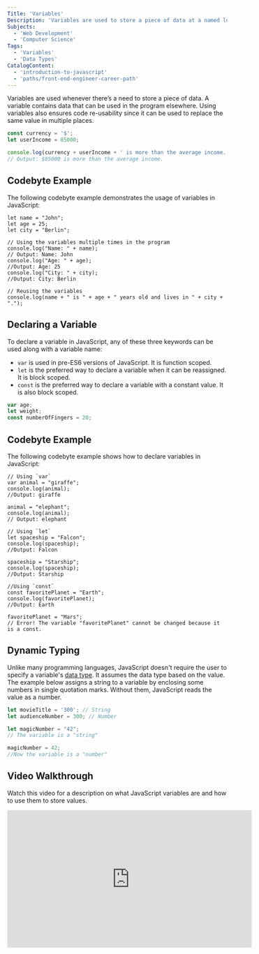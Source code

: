 ```yaml
---
Title: 'Variables'
Description: 'Variables are used to store a piece of data at a named location in memory.'
Subjects:
  - 'Web Development'
  - 'Computer Science'
Tags:
  - 'Variables'
  - 'Data Types'
CatalogContent:
  - 'introduction-to-javascript'
  - 'paths/front-end-engineer-career-path'
---
```


Variables are used whenever there’s a need to store a piece of data. A variable contains data that can be used in the program elsewhere. Using variables also ensures code re-usability since it can be used to replace the same value in multiple places.

```js
const currency = '$';
let userIncome = 85000;

console.log(currency + userIncome + ' is more than the average income.');
// Output: $85000 is more than the average income.
```

## Codebyte Example

The following codebyte example demonstrates the usage of variables in JavaScript:

```codebyte/javascript
let name = "John";
let age = 25;
let city = "Berlin";

// Using the variables multiple times in the program
console.log("Name: " + name);
// Output: Name: John
console.log("Age: " + age);
//Output: Age: 25
console.log("City: " + city);
//Output: City: Berlin

// Reusing the variables
console.log(name + " is " + age + " years old and lives in " + city + ".");
```

## Declaring a Variable

To declare a variable in JavaScript, any of these three keywords can be used along with a variable name:

- `var` is used in pre-ES6 versions of JavaScript. It is function scoped.
- `let` is the preferred way to declare a variable when it can be reassigned. It is block scoped.
- `const` is the preferred way to declare a variable with a constant value. It is also block scoped.

```js
var age;
let weight;
const numberOfFingers = 20;
```

## Codebyte Example

The following codebyte example shows how to declare variables in JavaScript:

```codebyte/javascript
// Using `var`
var animal = "giraffe";
console.log(animal);
//Output: giraffe

animal = "elephant";
console.log(animal);
// Output: elephant

// Using `let`
let spaceship = "Falcon";
console.log(spaceship);
//Output: Falcon

spaceship = "Starship";
console.log(spaceship);
//Output: Starship

//Using `const`
const favoritePlanet = "Earth";
console.log(favoritePlanet);
//Output: Earth

favoritePlanet = "Mars";
// Error! The variable "favoritePlanet" cannot be changed because it is a const.
```

## Dynamic Typing

Unlike many programming languages, JavaScript doesn't require the user to specify a variable's [data type](https://www.codecademy.com/resources/docs/javascript/data-types). It assumes the data type based on the value. The example below assigns a string to a variable by enclosing some numbers in single quotation marks. Without them, JavaScript reads the value as a number.

```js
let movieTitle = '300'; // String
let audienceNumber = 300; // Number
```

```js
let magicNumber = "42";
// The variable is a "string"

magicNumber = 42;
//Now the variable is a "number"
```

## Video Walkthrough

Watch this video for a description on what JavaScript variables are and how to use them to store values.

<iframe width="560" height="315" src="https://www.youtube.com/embed/cRi9Xa4jBws" title="YouTube video player" frameborder="0" allow="accelerometer; autoplay; clipboard-write; encrypted-media; gyroscope; picture-in-picture; web-share" allowfullscreen></iframe>
